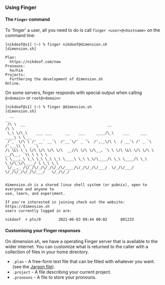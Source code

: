 ### Using Finger

#### The `Finger` command

To 'finger' a user, all you need to do is call `finger <user>@<hostname>` on the command line:

```
[nikdoof@s1] (~) % finger nikdoof@dimension.sh
[dimension.sh]

Plan:
  https://nikdoof.com/now
Pronouns:
  he/him
Projects:
  Furthering the development of dimension.sh
Online.
```

On some servers, finger responds with special output when calling `@<domain>` or `root@<domain>`

```
[nikdoof@s1] (~) % finger @dimension.sh
[dimension.sh]
  __                                                                          __
 /\ \  __                                     __                             /\ \
 \_\ \/\_\    ___ ___      __    ___     ____/\_\    ___     ___         ____\ \ \___
 /'_` \/\ \ /' __` __`\  /'__`\/' _ `\  /',__\/\ \  / __`\ /' _ `\      /',__\\ \  _ `\
/\ \L\ \ \ \/\ \/\ \/\ \/\  __//\ \/\ \/\__, `\ \ \/\ \L\ \/\ \/\ \  __/\__, `\\ \ \ \ \
\ \___,_\ \_\ \_\ \_\ \_\ \____\ \_\ \_\/\____/\ \_\ \____/\ \_\ \_\/\_\/\____/ \ \_\ \_\
 \/__,_ /\/_/\/_/\/_/\/_/\/____/\/_/\/_/\/___/  \/_/\/___/  \/_/\/_/\/_/\/___/   \/_/\/_/


dimension.sh is a shared linux shell system (or pubnix), open to everyone and anyone to
use, learn, and experiment.

If you're interested in joining check out the website: https://dimension.sh
users currently logged in are:

nikdoof  + pts/0        2021-06-03 09:44 00:02      801233
```

#### Customising your Finger responses

On dimension.sh, we have a operating Finger server that is available to the wider internet. You can customize what is returned to the caller with a collection of files in your home directory.

* `.plan` - A free-form text file that can be filled with whatever you want. (see the [Jargon file](http://www.catb.org/jargon/html/P/plan-file.html)).
* `.project` - A file describing your current project.
* `.pronouns` - A file to store your pronouns.


